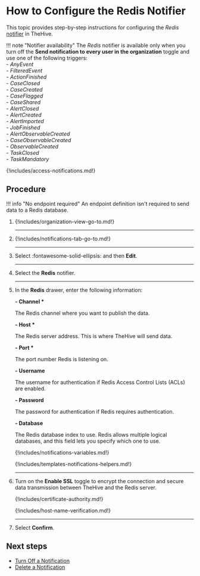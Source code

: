 # How to Configure the Redis Notifier

<!-- md:license Platinum -->

This topic provides step-by-step instructions for configuring the *Redis* [notifier](../about-notifications.md#notifiers) in TheHive.

!!! note "Notifier availability"
    The *Redis* notifier is available only when you turn off the **Send notification to every user in the organization** toggle and use one of the following triggers:  
    - *AnyEvent*  
    - *FilteredEvent*  
    - *ActionFinished*  
    - *CaseClosed*  
    - *CaseCreated*  
    - *CaseFlagged*  
    - *CaseShared*  
    - *AlertClosed*  
    - *AlertCreated*  
    - *AlertImported*  
    - *JobFinished*  
    - *AlertObservableCreated*  
    - *CaseObservableCreated*  
    - *ObservableCreated*  
    - *TaskClosed*  
    - *TaskMandatory*

{!includes/access-notifications.md!}

<h2>Procedure</h2>

!!! info "No endpoint required"
    An endpoint definition isn't required to send data to a Redis database.

1. {!includes/organization-view-go-to.md!}

    ---

2. {!includes/notifications-tab-go-to.md!}

    ---

3. Select :fontawesome-solid-ellipsis: and then **Edit**.

    ---

4. Select the **Redis** notifier.

    ---

5. In the **Redis** drawer, enter the following information:

    **- Channel \***

    The Redis channel where you want to publish the data.

    **- Host \***

    The Redis server address. This is where TheHive will send data.

    **- Port \***

    The port number Redis is listening on.

    **- Username**

    The username for authentication if Redis Access Control Lists (ACLs) are enabled.

    **- Password**

    The password for authentication if Redis requires authentication.

    **- Database**

    The Redis database index to use. Redis allows multiple logical databases, and this field lets you specify which one to use.
    
    {!includes/notifications-variables.md!}
    
    {!includes/templates-notifications-helpers.md!}

    ---

6. Turn on the **Enable SSL** toggle to encrypt the connection and secure data transmission between TheHive and the Redis server.

    {!includes/certificate-authority.md!}

    {!includes/host-name-verification.md!}

    ---

7. Select **Confirm**.

<h2>Next steps</h2>

* [Turn Off a Notification](../turn-off-a-notification.md)
* [Delete a Notification](../delete-a-notification.md)